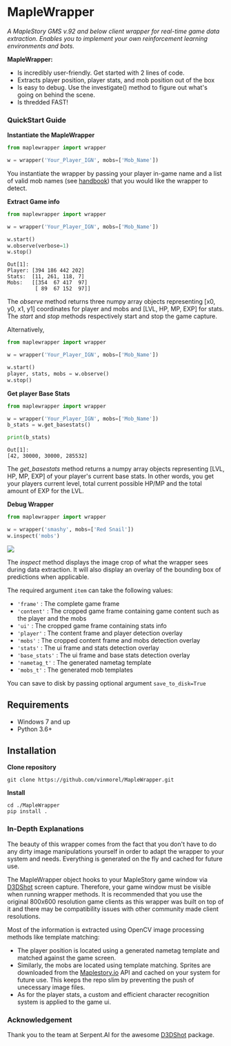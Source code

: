 # MapleWrapper

_A MapleStory GMS v.92 and below client wrapper for real-time game data extraction. Enables you to implement your own reinforcement learning environments and bots._

**MapleWrapper:**

* Is incredibly user-friendly. Get started with 2 lines of code. 
* Extracts player position, player stats, and mob position out of the box 
* Is easy to debug. Use the investigate() method to figure out what's going on behind the scene.
* Is thredded FAST!

### QuickStart Guide
**Instantiate the MapleWrapper**
```python
from maplewrapper import wrapper

w = wrapper('Your_Player_IGN', mobs=['Mob_Name'])
```
You instantiate the wrapper by passing your player in-game name and a list of valid mob names (see [handbook](/maplewrapper/utils/mobs.txt)) that you would like the wrapper to detect. 

**Extract Game info**


```python
from maplewrapper import wrapper

w = wrapper('Your_Player_IGN', mobs=['Mob_Name'])

w.start()
w.observe(verbose=1)
w.stop()
```
```
Out[1]: 
Player: [394 186 442 202] 
Stats:  [11, 261, 118, 7]
Mobs:   [[354  67 417  97]
         [ 89  67 152  97]]
```
The _observe_ method returns three numpy array objects representing [x0, y0, x1, y1] coordinates for player and mobs and [LVL, HP, MP, EXP] for stats. The _start_ and _stop_ methods respectively start and stop the game capture. 

Alternatively,
```python
from maplewrapper import wrapper

w = wrapper('Your_Player_IGN', mobs=['Mob_Name'])

w.start()
player, stats, mobs = w.observe()
w.stop()
```

**Get player Base Stats**


```python
from maplewrapper import wrapper

w = wrapper('Your_Player_IGN', mobs=['Mob_Name'])
b_stats = w.get_basestats()

print(b_stats)
```
```
Out[1]:  
[42, 30000, 30000, 285532]
```
The _get_basestats_ method returns a numpy array objects representing [LVL, HP, MP, EXP] of your player's current base stats. In other words, you get your players current level, total current possible HP/MP and the total amount of EXP for the LVL. 


**Debug Wrapper**

```python
from maplewrapper import wrapper

w = wrapper('smashy', mobs=['Red Snail'])
w.inspect('mobs')
```
![](/assets/mobs.png) 

The _inspect_ method displays the image crop of what the wrapper sees during data extraction. It will also display an overlay of the bounding box of predictions when applicable.

The required argument ```item``` can take the following values:
* ```'frame'``` : The complete game frame
* ```'content'``` : The cropped game frame containing game content such as the player and the mobs
* ```'ui'``` : The cropped game frame containing stats info
* ```'player'``` : The content frame and player detection overlay 
* ```'mobs'``` : The cropped content frame and mobs detection overlay
* ```'stats'``` : The ui frame and stats detection overlay
* ```'base_stats'``` : The ui frame and base stats detection overlay
* ```'nametag_t'``` : The generated nametag template
* ```'mobs_t'``` : The generated mob templates

You can save to disk by passing optional argument ```save_to_disk=True```


## Requirements
* Windows 7 and up
* Python 3.6+ 


## Installation
**Clone repository**
```
git clone https://github.com/vinmorel/MapleWrapper.git
```
**Install**
```
cd ./MapleWrapper
pip install .
```

### In-Depth Explanations
The beauty of this wrapper comes from the fact that you don't have to do any dirty image manipulations yourself in order to adapt the wrapper to your system and needs. Everything is generated on the fly and cached for future use. 

The MapleWrapper object hooks to your MapleStory game window via [D3DShot](https://github.com/SerpentAI/D3DShot) screen capture. Therefore, your game window must be visible when running wrapper methods. It is recommended that you use the original 800x600 resolution game clients as this wrapper was built on top of it and there may be compatibility issues with other community made client resolutions. 

Most of the information is extracted using OpenCV image processing methods like template matching: 
* The player position is located using a generated nametag template and matched against the game screen. 
* Similarly, the mobs are located using template matching. Sprites are downloaded from the [Maplestory.io](https://maplestory.io/) API and cached on your system for future use. This keeps the repo slim by preventing the push of unecessary image files. 
* As for the player stats, a custom and efficient character recognition system is applied to the game ui.


### Acknowledgement
Thank you to the team at Serpent.AI for the awesome [D3DShot](https://github.com/SerpentAI/D3DShot) package.
